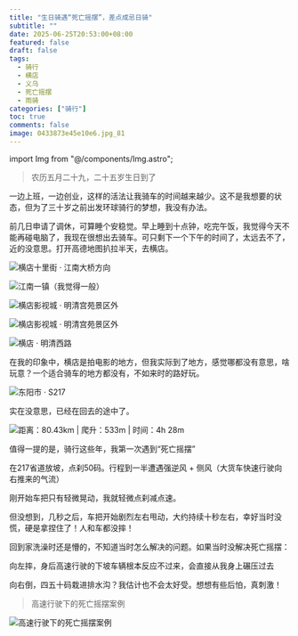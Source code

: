 ```yaml
---
title: "生日骑遇“死亡摇摆”，差点成忌日骑"
subtitle: ""
date: 2025-06-25T20:53:00+08:00
featured: false
draft: false
tags:
  - 骑行
  - 横店
  - 义乌
  - 死亡摇摆
  - 雨骑
categories: ["骑行"]
toc: true
comments: false
image: 0433873e45e10e6.jpg_81
---
```


import Img from "@/components/Img.astro";

> 农历五月二十九，二十五岁生日到了

一边上班，一边创业，这样的活法让我骑车的时间越来越少。这不是我想要的状态，但为了三十岁之前出发环球骑行的梦想，我没有办法。

前几日申请了调休，可算睡个安稳觉。早上睡到十点钟，吃完午饭，我觉得今天不能再碰电脑了，我现在很想出去骑车。可只剩下一个下午的时间了，太远去不了，近的没意思。打开高德地图扒拉半天，去横店。

<Img
  src="20250625190052.jpg"
  alt="横店十里街 · 江南大桥方向"
/>

<Img
  src="20250625190051.jpg"
  alt="江南一镇（我觉得一般）"
/>

<Img
  src="20250625190046.jpg"
  alt="横店影视城 · 明清宫苑景区外"
/>

<Img
  src="202506251900461.jpg"
  alt="横店影视城 · 明清宫苑景区外"
/>

<Img
  src="20250625190045.jpg"
  alt="横店 · 明清西路"
/>

在我的印象中，横店是拍电影的地方，但我实际到了地方，感觉哪都没有意思，啥玩意？一个适合骑车的地方都没有，不如来时的路好玩。

<Img
  src="20250625190044.jpg"
  alt="东阳市 · S217"
/>

实在没意思，已经在回去的途中了。

<Img
  src="202506251900441.jpg"
  alt="距离：80.43km | 爬升：533m | 时间：4h 28m"
  exif={false}
/>

值得一提的是，骑行这些年，我第一次遇到“死亡摇摆”

在217省道放坡，点刹50码。行程到一半遭遇强逆风 + 侧风（大货车快速行驶向右推来的气流）

刚开始车把只有轻微晃动，我就轻微点刹减点速。

但没想到，几秒之后，车把开始剧烈左右甩动，大约持续十秒左右，幸好当时没慌，硬是拿捏住了！人和车都没摔！

回到家洗澡时还是懵的，不知道当时怎么解决的问题。如果当时没解决死亡摇摆：

向左摔，身后高速行驶的下坡车辆根本反应不过来，会直接从我身上碾压过去

向右倒，四五十码栽进排水沟？我估计也不会太好受。想想有些后怕，真刺激！

> 高速行驶下的死亡摇摆案例

<Img
  src="death-swing-case.webp"
  alt="高速行驶下的死亡摇摆案例"
  exif={false}
  caption={false}
/>